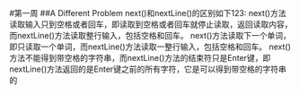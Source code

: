 #第一周
##A Different Problem
next()和nextLine()的区别如下123:
next()方法读取输入只到空格或者回车，即读取到空格或者回车就停止读取，返回读取内容，而nextLine()方法读取整行输入，包括空格和回车。
next()方法读取下一个单词，即只读取一个单词，而nextLine()方法读取一整行输入，包括空格和回车。
next()方法不能得到带空格的字符串，而nextLine()方法的结束符只是Enter键，即nextLine()方法返回的是Enter键之前的所有字符，它是可以得到带空格的字符串的
